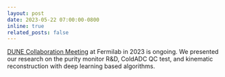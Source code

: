 ```yaml
---
layout: post
date: 2023-05-22 07:00:00-0800
inline: true
related_posts: false
---
```


<a href="https://indico.fnal.gov/event/57487/">DUNE Collaboration Meeting</a> at Fermilab in 2023 is ongoing. We presented our research on the purity monitor R&D, ColdADC QC test, and kinematic reconstruction with deep learning based algorithms.
